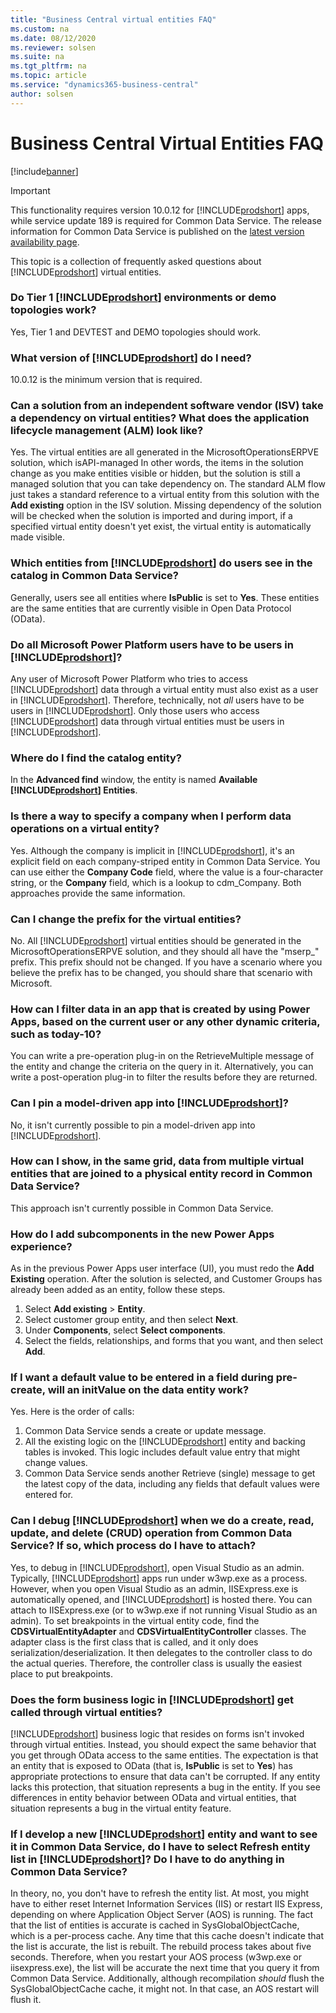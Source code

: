 ```yaml
---
title: "Business Central virtual entities FAQ"
ms.custom: na
ms.date: 08/12/2020
ms.reviewer: solsen
ms.suite: na
ms.tgt_pltfrm: na
ms.topic: article
ms.service: "dynamics365-business-central"
author: solsen
---
```


# Business Central Virtual Entities FAQ

[!include[banner](../includes/banner.md)]

> [!IMPORTANT]
> This functionality requires version 10.0.12 for [!INCLUDE[prodshort](../developer/includes/prodshort.md)] apps, while service update 189 is required for Common Data Service. The release information for Common Data Service is published on the [latest version availability page](https://docs.microsoft.com/business-applications-release-notes/dynamics/released-versions/dynamics-365ce#all-version-availability).

This topic is a collection of frequently asked questions about [!INCLUDE[prodshort](../developer/includes/prodshort.md)] virtual entities. 

### Do Tier 1 [!INCLUDE[prodshort](../developer/includes/prodshort.md)] environments or demo topologies work?

Yes, Tier 1 and DEVTEST and DEMO topologies should work.

### What version of [!INCLUDE[prodshort](../developer/includes/prodshort.md)] do I need?

10.0.12 is the minimum version that is required.

### Can a solution from an independent software vendor (ISV) take a dependency on virtual entities? What does the application lifecycle management (ALM) look like?

Yes. The virtual entities are all generated in the MicrosoftOperationsERPVE solution, which isAPI-managed In other words, the items in the solution change as you make entities visible or hidden, but the solution is still a managed solution that you can take dependency on. The standard ALM flow just takes a standard reference to a virtual entity from this solution with the **Add existing** option in the ISV solution. Missing dependency of the solution will be checked when the solution is imported and during import, if a specified virtual entity doesn't yet exist, the virtual entity is automatically made visible.

### Which entities from [!INCLUDE[prodshort](../developer/includes/prodshort.md)] do users see in the catalog in Common Data Service?

Generally, users see all entities where **IsPublic** is set to **Yes**. These entities are the same entities that are currently visible in Open Data Protocol (OData).

### Do all Microsoft Power Platform users have to be users in [!INCLUDE[prodshort](../developer/includes/prodshort.md)]?

Any user of Microsoft Power Platform who tries to access [!INCLUDE[prodshort](../developer/includes/prodshort.md)] data through a virtual entity must also exist as a user in [!INCLUDE[prodshort](../developer/includes/prodshort.md)]. Therefore, technically, not *all* users have to be users in [!INCLUDE[prodshort](../developer/includes/prodshort.md)]. Only those users who access [!INCLUDE[prodshort](../developer/includes/prodshort.md)] data through virtual entities must be users in [!INCLUDE[prodshort](../developer/includes/prodshort.md)].

### Where do I find the catalog entity?

In the **Advanced find** window, the entity is named **Available [!INCLUDE[prodshort](../developer/includes/prodshort.md)] Entities**.

### Is there a way to specify a company when I perform data operations on a virtual entity?

Yes. Although the company is implicit in [!INCLUDE[prodshort](../developer/includes/prodshort.md)], it's an explicit field on each company-striped entity in Common Data Service. You can use either the **Company Code** field, where the value is a four-character string, or the **Company** field, which is a lookup to cdm\_Company. Both approaches provide the same information.

### Can I change the prefix for the virtual entities?

No. All [!INCLUDE[prodshort](../developer/includes/prodshort.md)] virtual entities should be generated in the MicrosoftOperationsERPVE solution, and they should all have the "mserp\_" prefix. This prefix should not be changed. If you have a scenario where you believe the prefix has to be changed, you should share that scenario with Microsoft.

### How can I filter data in an app that is created by using Power Apps, based on the current user or any other dynamic criteria, such as today-10?

You can write a pre-operation plug-in on the RetrieveMultiple message of the entity and change the criteria on the query in it. Alternatively, you can write a post-operation plug-in to filter the results before they are returned.

### Can I pin a model-driven app into [!INCLUDE[prodshort](../developer/includes/prodshort.md)]?

No, it isn't currently possible to pin a model-driven app into [!INCLUDE[prodshort](../developer/includes/prodshort.md)].

### How can I show, in the same grid, data from multiple virtual entities that are joined to a physical entity record in Common Data Service?

This approach isn't currently possible in Common Data Service.

### How do I add subcomponents in the new Power Apps experience?

As in the previous Power Apps user interface (UI), you must redo the **Add Existing** operation. After the solution is selected, and Customer Groups has already been added as an entity, follow these steps.

1. Select **Add existing** \> **Entity**.
2. Select customer group entity, and then select **Next**.
3. Under **Components**, select **Select components**.
4. Select the fields, relationships, and forms that you want, and then select **Add**.

### If I want a default value to be entered in a field during pre-create, will an initValue on the data entity work?

Yes. Here is the order of calls:

1. Common Data Service sends a create or update message.
2. All the existing logic on the [!INCLUDE[prodshort](../developer/includes/prodshort.md)] entity and backing tables is invoked. This logic includes default value entry that might change values.
3. Common Data Service sends another Retrieve (single) message to get the latest copy of the data, including any fields that default values were entered for.

### Can I debug [!INCLUDE[prodshort](../developer/includes/prodshort.md)] when we do a create, read, update, and delete (CRUD) operation from Common Data Service? If so, which process do I have to attach?

Yes, to debug in [!INCLUDE[prodshort](../developer/includes/prodshort.md)], open Visual Studio as an admin. Typically, [!INCLUDE[prodshort](../developer/includes/prodshort.md)] apps run under w3wp.exe as a process. However, when you open Visual Studio as an admin, IISExpress.exe is automatically opened, and [!INCLUDE[prodshort](../developer/includes/prodshort.md)] is hosted there. You can attach to IISExpress.exe (or to w3wp.exe if not running Visual Studio as an admin). To set breakpoints in the virtual entity code, find the **CDSVirtualEntityAdapter** and **CDSVirtualEntityController** classes. The adapter class is the first class that is called, and it only does serialization/deserialization. It then delegates to the controller class to do the actual queries. Therefore, the controller class is usually the easiest place to put breakpoints.

### Does the form business logic in [!INCLUDE[prodshort](../developer/includes/prodshort.md)] get called through virtual entities?

[!INCLUDE[prodshort](../developer/includes/prodshort.md)] business logic that resides on forms isn't invoked through virtual entities. Instead, you should expect the same behavior that you get through OData access to the same entities. The expectation is that an entity that is exposed to OData (that is, **IsPublic** is set to **Yes**) has appropriate protections to ensure that data can't be corrupted. If any entity lacks this protection, that situation represents a bug in the entity. If you see differences in entity behavior between OData and virtual entities, that situation represents a bug in the virtual entity feature.

### If I develop a new [!INCLUDE[prodshort](../developer/includes/prodshort.md)] entity and want to see it in Common Data Service, do I have to select Refresh entity list in [!INCLUDE[prodshort](../developer/includes/prodshort.md)]? Do I have to do anything in Common Data Service?

In theory, no, you don't have to refresh the entity list. At most, you might have to either reset Internet Information Services (IIS) or restart IIS Express, depending on where Application Object Server (AOS) is running. The fact that the list of entities is accurate is cached in SysGlobalObjectCache, which is a per-process cache. Any time that this cache doesn't indicate that the list is accurate, the list is rebuilt. The rebuild process takes about five seconds. Therefore, when you restart your AOS process (w3wp.exe or iisexpress.exe), the list will be accurate the next time that you query it from Common Data Service. Additionally, although recompilation *should* flush the SysGlobalObjectCache cache, it might not. In that case, an AOS restart will flush it.
